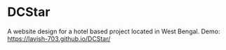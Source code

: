 # DCStar

A website design for a hotel based project located in West Bengal.
Demo: https://lavish-703.github.io/DCStar/
